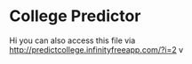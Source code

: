 # College Predictor
Hi you can also access this file via http://predictcollege.infinityfreeapp.com/?i=2
v
